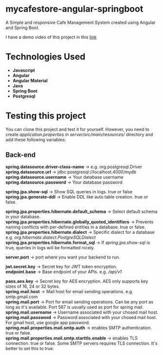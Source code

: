 # mycafestore-angular-springboot
A Simple and responsive Cafe Management System created using Angular and Spring Boot.

I have a demo video of this project in this [link](https://youtu.be/YWiADUZNp1c)

# Technologies Used
* **Javascript**
* **Angular**
* **Angular Material**
* **Java**
* **Spring Boot**
* **Postgresql**

# Testing this project
You can clone this project and test it for yourself. However, you need to create *application.properties* in *server/src/main/resources/* directory and add these following variables:

## Back-end

**spring.datasource.driver-class-name** -> e.g. org.postgresql.Driver  
**spring.datasource.url** -> jdbc:postgresql://localhost:4000/mydb  
**spring.datasource.username** -> Your database username  
**spring.datasource.password** -> Your database password  

**spring.jpa.show-sql** -> Show SQL queries in logs. true or false  
**spring.jpa.generate-ddl** -> Enable DDL like auto table creation. true or false.  

**spring.jpa.properties.hibernate.default_schema** -> Select default schema in your database.
**spring.jpa.properties.hibernate.globally_quoted_identifiers** -> Prevents naming conflicts with per-defined entities in a database. true or false.  
**spring.jpa.properties.hibernate.dialect** -> Specific dialect for a database e.g. *org.hibernate.dialect.PostgreSQLDialect*  
**spring.jpa.properties.hibernate.format_sql** -> If *spring.jpa.show-sql* is true, queries in logs will be formatted nicely.  

**server.port** -> port where you want your backend to run.  

**jwt.secret.key** -> Secret key for JWT token encryption.  
**endpoint.base** -> Base endpoint of your APIs. e.g. */api/v1*  

**pass.aes.key** -> Secret key for AES encryption. AES only supports key sizes of 16, 24 or 32 bytes.  
**spring.mail.host** -> Mail host for email sending operations. e.g. smtp.gmail.com  
**spring.mail.port** -> Port for email sending operations. Can be any port as long as it's available. Port 587 is usually used as port for spring mail.
**spring.mail.username** -> Username associated with your chosed mail host.  
**spring.mail.password** -> Password associated with your chosed mail host. For gmail host, use google app password.  
**spring.mail.properties.mail.smtp.auth** -> enables SMTP authentication. true or false.  
**spring.mail.properties.mail.smtp.starttls.enable** -> enables TLS connection. true or false. Some SMTP servers requires TLS connection. It's better to set this to true.
